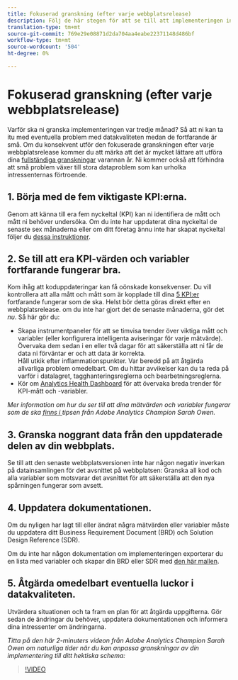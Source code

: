 ```yaml
---
title: Fokuserad granskning (efter varje webbplatsrelease)
description: Följ de här stegen för att se till att implementeringen inte är felfri och att den överensstämmer med dina nyckeltal.
translation-type: tm+mt
source-git-commit: 769e29e08871d2da704aa4eabe22371148d486bf
workflow-type: tm+mt
source-wordcount: '504'
ht-degree: 0%

---
```



# Fokuserad granskning (efter varje webbplatsrelease)

Varför ska ni granska implementeringen var tredje månad? Så att ni kan ta itu med eventuella problem med datakvaliteten medan de fortfarande är små. Om du konsekvent utför den fokuserade granskningen efter varje webbplatsrelease kommer du att märka att det är mycket lättare att utföra dina [fullständiga granskningar](/help/implement/review/full-review.md) varannan år. Ni kommer också att förhindra att små problem växer till stora dataproblem som kan urholka intressenternas förtroende.

## 1. Börja med de fem viktigaste KPI:erna.

Genom att känna till era fem nyckeltal (KPI) kan ni identifiera de mått och mått ni behöver undersöka. Om du inte har uppdaterat dina nyckeltal de senaste sex månaderna eller om ditt företag ännu inte har skapat nyckeltal följer du [dessa instruktioner](/help/implement/review/define-kpis.md).

## 2. Se till att era KPI-värden och variabler fortfarande fungerar bra.

Kom ihåg att koduppdateringar kan få oönskade konsekvenser. Du vill kontrollera att alla mått och mått som är kopplade till dina [5 KPI:er](/help/implement/review/define-kpis.md) fortfarande fungerar som de ska. Helst bör detta göras direkt efter en webbplatsrelease. om du inte har gjort det de senaste månaderna, gör det *nu*. Så här gör du:

* Skapa instrumentpaneler för att se timvisa trender över viktiga mått och variabler (eller konfigurera intelligenta aviseringar för varje mätvärde). Övervaka dem sedan i en eller två dagar för att säkerställa att ni får de data ni förväntar er och att data är korrekta.\
   Håll utkik efter inflammationspunkter. Var beredd på att åtgärda allvarliga problem omedelbart. Om du hittar avvikelser kan du ta reda på varför i datalagret, tagghanteringsreglerna och bearbetningsreglerna.
* Kör om [Analytics Health Dashboard](https://assets.adobe.com/public/9549dbe7-765a-4899-77b8-85cbba1a4252) för att övervaka breda trender för KPI-mått och -variabler.

*Mer information om hur du ser till att dina mätvärden och variabler fungerar som de ska  [finns i ](https://experienceleaguecommunities.adobe.com/t5/adobe-analytics-discussions/my-five-best-tips-for-keeping-adobe-analytics-humming/td-p/388608) tipsen från Adobe Analytics Champion Sarah Owen.*

## 3. Granska noggrant data från den uppdaterade delen av din webbplats.

Se till att den senaste webbplatsversionen inte har någon negativ inverkan på datainsamlingen för det avsnittet på webbplatsen: Granska all kod och alla variabler som motsvarar det avsnittet för att säkerställa att den nya spårningen fungerar som avsett.

## 4. Uppdatera dokumentationen.

Om du nyligen har lagt till eller ändrat några mätvärden eller variabler måste du uppdatera ditt Business Requirement Document (BRD) och Solution Design Reference (SDR).

Om du inte har någon dokumentation om implementeringen exporterar du en lista med variabler och skapar din BRD eller SDR med [den här mallen](https://experienceleague.adobe.com/docs/analytics-learn/tutorials/implementation/implementation-basics/creating-a-business-requirements-document.html?lang=en#implementation).

## 5. Åtgärda omedelbart eventuella luckor i datakvaliteten.

Utvärdera situationen och ta fram en plan för att åtgärda uppgifterna. Gör sedan de ändringar du behöver, uppdatera dokumentationen och informera dina intressenter om ändringarna.



*Titta på den här 2-minuters videon från Adobe Analytics Champion Sarah Owen om naturliga tider när du kan anpassa granskningar av din implementering till ditt hektiska schema:*

>[!VIDEO](https://video.tv.adobe.com/v/328340/?quality=12&learn=on)
